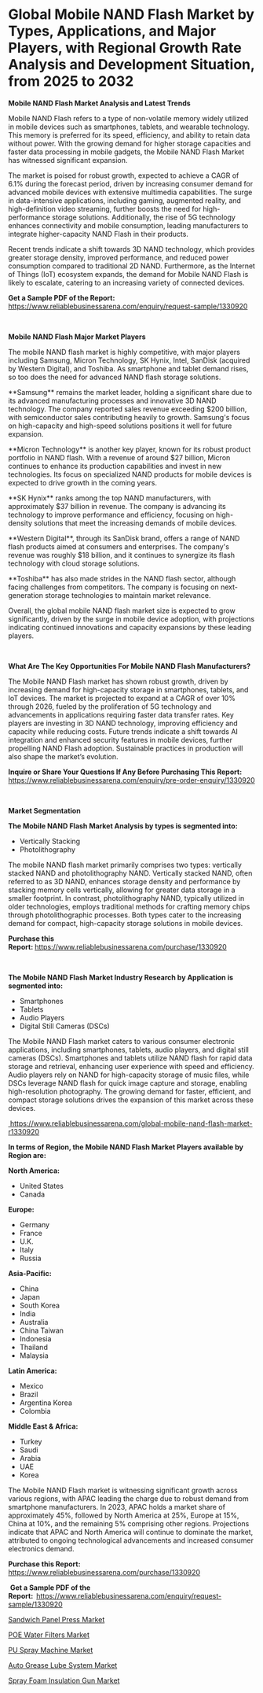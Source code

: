 <p><h1>Global Mobile NAND Flash Market by Types, Applications, and Major Players, with Regional Growth Rate Analysis and Development Situation, from 2025 to 2032</h1></p><p><strong>Mobile NAND Flash Market Analysis and Latest Trends</strong></p>
<p><p>Mobile NAND Flash refers to a type of non-volatile memory widely utilized in mobile devices such as smartphones, tablets, and wearable technology. This memory is preferred for its speed, efficiency, and ability to retain data without power. With the growing demand for higher storage capacities and faster data processing in mobile gadgets, the Mobile NAND Flash Market has witnessed significant expansion.</p><p>The market is poised for robust growth, expected to achieve a CAGR of 6.1% during the forecast period, driven by increasing consumer demand for advanced mobile devices with extensive multimedia capabilities. The surge in data-intensive applications, including gaming, augmented reality, and high-definition video streaming, further boosts the need for high-performance storage solutions. Additionally, the rise of 5G technology enhances connectivity and mobile consumption, leading manufacturers to integrate higher-capacity NAND Flash in their products.</p><p>Recent trends indicate a shift towards 3D NAND technology, which provides greater storage density, improved performance, and reduced power consumption compared to traditional 2D NAND. Furthermore, as the Internet of Things (IoT) ecosystem expands, the demand for Mobile NAND Flash is likely to escalate, catering to an increasing variety of connected devices.</p></p>
<p><strong>Get a Sample PDF of the Report:&nbsp;</strong> <a href="https://www.reliablebusinessarena.com/enquiry/request-sample/1330920?utm_campaign=3346&utm_medium=2&utm_source=Github&utm_content=ia&utm_term=26032025&utm_id=mobile-nand-flash">https://www.reliablebusinessarena.com/enquiry/request-sample/1330920</a></p>
<p>&nbsp;</p>
<p><strong>Mobile NAND Flash Major Market Players</strong></p>
<p><p>The mobile NAND flash market is highly competitive, with major players including Samsung, Micron Technology, SK Hynix, Intel, SanDisk (acquired by Western Digital), and Toshiba. As smartphone and tablet demand rises, so too does the need for advanced NAND flash storage solutions.</p><p>**Samsung** remains the market leader, holding a significant share due to its advanced manufacturing processes and innovative 3D NAND technology. The company reported sales revenue exceeding $200 billion, with semiconductor sales contributing heavily to growth. Samsung's focus on high-capacity and high-speed solutions positions it well for future expansion.</p><p>**Micron Technology** is another key player, known for its robust product portfolio in NAND flash. With a revenue of around $27 billion, Micron continues to enhance its production capabilities and invest in new technologies. Its focus on specialized NAND products for mobile devices is expected to drive growth in the coming years.</p><p>**SK Hynix** ranks among the top NAND manufacturers, with approximately $37 billion in revenue. The company is advancing its technology to improve performance and efficiency, focusing on high-density solutions that meet the increasing demands of mobile devices.</p><p>**Western Digital**, through its SanDisk brand, offers a range of NAND flash products aimed at consumers and enterprises. The company's revenue was roughly $18 billion, and it continues to synergize its flash technology with cloud storage solutions.</p><p>**Toshiba** has also made strides in the NAND flash sector, although facing challenges from competitors. The company is focusing on next-generation storage technologies to maintain market relevance.</p><p>Overall, the global mobile NAND flash market size is expected to grow significantly, driven by the surge in mobile device adoption, with projections indicating continued innovations and capacity expansions by these leading players.</p></p>
<p>&nbsp;</p>
<p><strong>What Are The Key Opportunities For Mobile NAND Flash Manufacturers?</strong></p>
<p><p>The Mobile NAND Flash market has shown robust growth, driven by increasing demand for high-capacity storage in smartphones, tablets, and IoT devices. The market is projected to expand at a CAGR of over 10% through 2026, fueled by the proliferation of 5G technology and advancements in applications requiring faster data transfer rates. Key players are investing in 3D NAND technology, improving efficiency and capacity while reducing costs. Future trends indicate a shift towards AI integration and enhanced security features in mobile devices, further propelling NAND Flash adoption. Sustainable practices in production will also shape the market’s evolution.</p></p>
<p><strong>Inquire or Share Your Questions If Any Before Purchasing This Report:</strong> <a href="https://www.reliablebusinessarena.com/enquiry/pre-order-enquiry/1330920?utm_campaign=3346&utm_medium=2&utm_source=Github&utm_content=ia&utm_term=26032025&utm_id=mobile-nand-flash">https://www.reliablebusinessarena.com/enquiry/pre-order-enquiry/1330920</a></p>
<p>&nbsp;</p>
<p><strong>Market Segmentation</strong></p>
<p><strong>The Mobile NAND Flash Market Analysis by types is segmented into:</strong></p>
<p><ul><li>Vertically Stacking</li><li>Photolithography</li></ul></p>
<p><p>The mobile NAND flash market primarily comprises two types: vertically stacked NAND and photolithography NAND. Vertically stacked NAND, often referred to as 3D NAND, enhances storage density and performance by stacking memory cells vertically, allowing for greater data storage in a smaller footprint. In contrast, photolithography NAND, typically utilized in older technologies, employs traditional methods for crafting memory chips through photolithographic processes. Both types cater to the increasing demand for compact, high-capacity storage solutions in mobile devices.</p></p>
<p><strong>Purchase this Report:&nbsp;</strong><a href="https://www.reliablebusinessarena.com/purchase/1330920?utm_campaign=3346&utm_medium=2&utm_source=Github&utm_content=ia&utm_term=26032025&utm_id=mobile-nand-flash">https://www.reliablebusinessarena.com/purchase/1330920</a></p>
<p>&nbsp;</p>
<p><strong>The Mobile NAND Flash Market Industry Research by Application is segmented into:</strong></p>
<p><ul><li>Smartphones</li><li>Tablets</li><li>Audio Players</li><li>Digital Still Cameras (DSCs)</li></ul></p>
<p><p>The Mobile NAND Flash market caters to various consumer electronic applications, including smartphones, tablets, audio players, and digital still cameras (DSCs). Smartphones and tablets utilize NAND flash for rapid data storage and retrieval, enhancing user experience with speed and efficiency. Audio players rely on NAND for high-capacity storage of music files, while DSCs leverage NAND flash for quick image capture and storage, enabling high-resolution photography. The growing demand for faster, efficient, and compact storage solutions drives the expansion of this market across these devices.</p></p>
<p><a href="https://www.reliablebusinessarena.com/global-mobile-nand-flash-market-r1330920?utm_campaign=3346&utm_medium=2&utm_source=Github&utm_content=ia&utm_term=26032025&utm_id=mobile-nand-flash">&nbsp;https://www.reliablebusinessarena.com/global-mobile-nand-flash-market-r1330920</a></p>
<p><strong>In terms of Region, the Mobile NAND Flash Market Players available by Region are:</strong></p>
<p>
    <p> <strong> North America: </strong>
        <ul>
            <li>United States</li>
            <li>Canada</li>
        </ul>
        </p> 
    <p> <strong> Europe: </strong>
        <ul>
            <li>Germany</li>
            <li>France</li>
            <li>U.K.</li>
            <li>Italy</li>
            <li>Russia</li>
        </ul>
        </p> 
    <p> <strong> Asia-Pacific: </strong>
        <ul>
            <li>China</li>
            <li>Japan</li>
            <li>South Korea</li>
            <li>India</li>
            <li>Australia</li>
            <li>China Taiwan</li>
            <li>Indonesia</li>
            <li>Thailand</li>
            <li>Malaysia</li>
        </ul>
        </p> 
    <p> <strong> Latin America: </strong>
        <ul>
            <li>Mexico</li>
            <li>Brazil</li>
            <li>Argentina Korea</li>
            <li>Colombia</li>
        </ul>
        </p> 
    <p> <strong> Middle East & Africa: </strong>
        <ul>
            <li>Turkey</li>
            <li>Saudi</li>
            <li>Arabia</li>
            <li>UAE</li>
            <li>Korea</li>
        </ul>
    </p>
    </p>
<p><p>The Mobile NAND Flash market is witnessing significant growth across various regions, with APAC leading the charge due to robust demand from smartphone manufacturers. In 2023, APAC holds a market share of approximately 45%, followed by North America at 25%, Europe at 15%, China at 10%, and the remaining 5% comprising other regions. Projections indicate that APAC and North America will continue to dominate the market, attributed to ongoing technological advancements and increased consumer electronics demand.</p></p>
<p><strong>Purchase this Report: </strong><a href="https://www.reliablebusinessarena.com/purchase/1330920?utm_campaign=3346&utm_medium=2&utm_source=Github&utm_content=ia&utm_term=26032025&utm_id=mobile-nand-flash">https://www.reliablebusinessarena.com/purchase/1330920</a></p>
<p>&nbsp;<strong>Get a Sample PDF of the Report:&nbsp;&nbsp;</strong><a href="https://www.reliablebusinessarena.com/enquiry/request-sample/1330920?utm_campaign=3346&utm_medium=2&utm_source=Github&utm_content=ia&utm_term=26032025&utm_id=mobile-nand-flash">https://www.reliablebusinessarena.com/enquiry/request-sample/1330920</a></p>
<p><strong></strong></p>
<p><p><a href="https://www.linkedin.com/pulse/comprehensive-report-sandwich-panel-press-market-types-mdx5e?utm_campaign=3346&utm_medium=2&utm_source=Github&utm_content=ia&utm_term=26032025&utm_id=mobile-nand-flash">Sandwich Panel Press Market</a></p><p><a href="https://www.linkedin.com/pulse/analyzing-poe-water-filters-market-revenue-worth-cagr-cya6e?utm_campaign=3346&utm_medium=2&utm_source=Github&utm_content=ia&utm_term=26032025&utm_id=mobile-nand-flash">POE Water Filters Market</a></p><p><a href="https://www.linkedin.com/pulse/insightful-pu-spray-machine-market-size-expected-cagr-91-during-ilfze?utm_campaign=3346&utm_medium=2&utm_source=Github&utm_content=ia&utm_term=26032025&utm_id=mobile-nand-flash">PU Spray Machine Market</a></p><p><a href="https://github.com/shirlantosx7/Market-Research-Report-List-1/blob/main/auto-grease-lube-system-market.md?utm_campaign=3346&utm_medium=2&utm_source=Github&utm_content=ia&utm_term=26032025&utm_id=mobile-nand-flash">Auto Grease Lube System Market</a></p><p><a href="https://www.linkedin.com/pulse/spray-foam-insulation-gun-market-research-key-insights-v2oee?utm_campaign=3346&utm_medium=2&utm_source=Github&utm_content=ia&utm_term=26032025&utm_id=mobile-nand-flash">Spray Foam Insulation Gun Market</a></p></p>